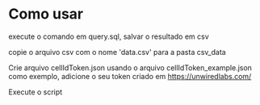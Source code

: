 # Como usar
execute o comando em query.sql, salvar o resultado em csv

copie o arquivo csv com o nome 'data.csv' para a pasta csv_data

Crie arquivo cellIdToken.json usando o arquivo cellIdToken_example.json como exemplo,
adicione o seu token criado em https://unwiredlabs.com/

Execute o script



